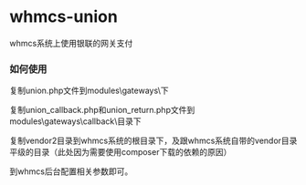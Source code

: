 # whmcs-union
whmcs系统上使用银联的网关支付


### 如何使用

复制union.php文件到modules\gateways\下

复制union_callback.php和union_return.php文件到modules\gateways\callback\目录下

复制vendor2目录到whmcs系统的根目录下，及跟whmcs系统自带的vendor目录平级的目录（此处因为需要使用composer下载的依赖的原因）

到whmcs后台配置相关参数即可。